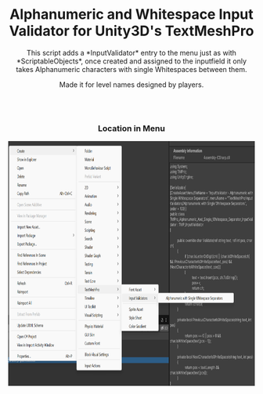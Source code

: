 <h1 align="center">Alphanumeric and Whitespace Input Validator for Unity3D's TextMeshPro</h1>

<p align=center>This script adds a *InputValidator* entry to the menu just as with *ScriptableObjects*, once created and assigned to the inputfield it only takes Alphanumeric characters with single Whitespaces between them.</p>
<p align=center>Made it for level names designed by players.</p>


<br/>
<br/>

<h3 align="center">Location in Menu</h3>
<div align="center">
  <img width="800" height="500" src="InputValidator.png">
</div>

